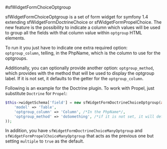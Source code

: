#sfWidgetFormChoiceOptgroup

sfWidgetFormChoiceOptgroup is a set of form widget for symfony 1.4 extending  sfWidgetFormDoctrineChoice or sfWidgetFormPropelChoice. The new feature is the possibility to indicate a column which values will be used to group all the fields with that column value within `optgroup` HTML elements.

To run it you just have to indicate one extra required option: `optgroup_column`, telling, in the PhpName, which is the column to use for the optgroups.

Additionally, you can optionally provide another option: `optgroup_method`, which provides with the method that will be used to display the optgroup label. If it is not set, it defaults to the getter for the `optgroup_column`.

Following is an example for the Doctrine plugin. To work with Propel, just substitute `Doctrine` for `Propel`:

```php
$this->widgetSchema['field'] = new sfWidgetFormDoctrineChoiceOptgroup(array(
    'model' => 'Table',
    'optgroup_column' => 'Column', /*In the PhpName*/,
    'optgroup_method' => 'doSomething', /*if it is not set, it will default to the 'getColumn' method*/
));
```
In addition, you have `sfWidgetFormDoctrineChoiceManyOptgroup` and `sfWidgetFormPropelChoiceManyOptgroup` that acts as the previous one but setting `multiple` to `true` as the default.
